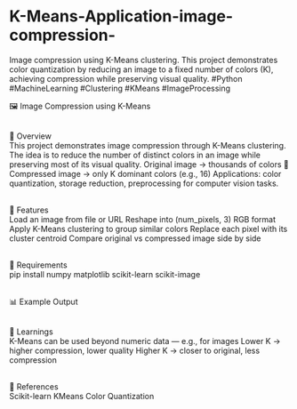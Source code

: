 # K-Means-Application-image-compression-
Image compression using K-Means clustering. This project demonstrates color quantization by reducing an image to a fixed number of colors (K), achieving compression while preserving visual quality. #Python #MachineLearning #Clustering #KMeans #ImageProcessing

🖼️ Image Compression using K-Means

<br>📌 Overview</br>
This project demonstrates image compression through K-Means clustering.
The idea is to reduce the number of distinct colors in an image while preserving most of its visual quality.
Original image → thousands of colors 🎨
Compressed image → only K dominant colors (e.g., 16)
Applications: color quantization, storage reduction, preprocessing for computer vision tasks.

<br>🚀 Features</br>
Load an image from file or URL
Reshape into (num_pixels, 3) RGB format
Apply K-Means clustering to group similar colors
Replace each pixel with its cluster centroid
Compare original vs compressed image side by side

<br>📂 Requirements</br>
pip install numpy matplotlib scikit-learn scikit-image

<br>📊 Example Output</br>


<br>📖 Learnings</br>
K-Means can be used beyond numeric data — e.g., for images
Lower K → higher compression, lower quality
Higher K → closer to original, less compression

<br>🔗 References</br>
Scikit-learn KMeans
Color Quantization
